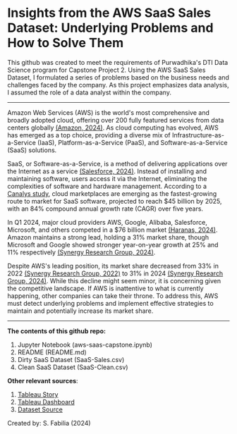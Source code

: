 # **Insights from the AWS SaaS Sales Dataset: Underlying Problems and How to Solve Them**

This github was created to meet the requirements of Purwadhika's DTI Data Science program for Capstone Project 2. Using the AWS SaaS Sales Dataset, I formulated a series of problems based on the business needs and challenges faced by the company. As this project emphasizes data analysis, I assumed the role of a data analyst within the company.

***

Amazon Web Services (AWS) is the world's most comprehensive and broadly adopted cloud, offering over 200 fully featured services from data centers globally [(Amazon, 2024)](https://aws.amazon.com/what-is-aws/).
 As cloud computing has evolved, AWS has emerged as a top choice, providing a diverse mix of Infrastructure-as-a-Service (IaaS), Platform-as-a-Service (PaaS), and Software-as-a-Service (SaaS) solutions.

SaaS, or Software-as-a-Service, is a method of delivering applications over the Internet as a service [(Salesforce, 2024)](https://www.salesforce.com/ap/saas/). Instead of installing and maintaining software, users access it via the Internet, eliminating the complexities of software and hardware management. According to a [Canalys study](https://www.canalys.com/insights/hyperscale-cloud-marketplaces-saas-channels), cloud marketplaces are emerging as the fastest-growing route to market for SaaS software, projected to reach $45 billion by 2025, with an 84% compound annual growth rate (CAGR) over five years.

In Q1 2024, major cloud providers AWS, Google, Alibaba, Salesforce, Microsoft, and others competed in a $76 billion market [(Haranas, 2024)](https://www.crn.com/news/cloud/2024/aws-google-microsoft-battle-over-76b-q1-cloud-market-share?page=6). Amazon maintains a strong lead, holding a 31% market share, though Microsoft and Google showed stronger year-on-year growth at 25% and 11% respectively [(Synergy Research Group, 2024)](https://www.srgresearch.com/articles/huge-cloud-market-sees-a-strong-bounce-in-growth-rate-for-the-second-consecutive-quarter).

Despite AWS's leading position, its market share decreased from 33% in 2022 [(Synergy Research Group, 2022)](https://www.theregister.com/2022/05/02/cloud_market_share_q1_2022/) to 31% in 2024 [(Synergy Research Group, 2024)](https://www.srgresearch.com/articles/huge-cloud-market-sees-a-strong-bounce-in-growth-rate-for-the-second-consecutive-quarter). While this decline might seem minor, it is concerning given the competitive landscape. If AWS is inattentive to what is currently happening, other companies can take their throne. To address this, AWS must detect underlying problems and implement effective strategies to maintain and potentially increase its market share.

***

**The contents of this github repo:**
1. Jupyter Notebook (aws-saas-capstone.ipynb)
2. README (README.md)
3. Dirty SaaS Dataset (SaaS-Sales.csv)
4. Clean SaaS Dataset (SaaS-Clean.csv)

**Other relevant sources**:
1. [Tableau Story](https://public.tableau.com/app/profile/safira.fabilia/viz/AWSSaaSDatabaseStory/Story1)
2. [Tableau Dashboard](https://public.tableau.com/app/profile/safira.fabilia/viz/capstone_17175752200740/ProfitDashboard)
3. [Dataset Source](https://www.kaggle.com/datasets/nnthanh101/aws-saas-sales/data)
   
Created by: S. Fabilia (2024)
